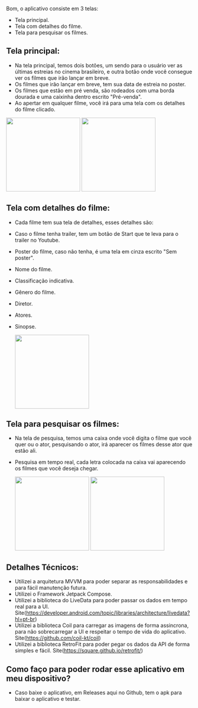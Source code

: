 Bom, o aplicativo consiste em 3 telas:
- Tela principal.
- Tela com detalhes do filme.
- Tela para pesquisar os filmes.

## Tela principal:
  - Na tela principal, temos dois botões, um sendo para o usuário ver as últimas estreias no cinema brasileiro, e outra botão onde você consegue ver os filmes que irão lançar em breve.
  - Os filmes que irão lançar em breve, tem sua data de estreia no poster.
  - Os filmes que estão em pré venda, são rodeados com uma borda dourada e uma caixinha dentro escrito "Pré-venda".
  - Ao apertar em qualquer filme, você irá para uma tela com os detalhes do filme clicado.

<img src="https://github.com/user-attachments/assets/0620d340-2820-4d3a-9033-612157be87d4" width="200"/>
<img src="https://github.com/user-attachments/assets/1c0eae8b-57a7-4bcb-9f59-e018c52e7f34" width="200"/>


## Tela com detalhes do filme:
  - Cada filme tem sua tela de detalhes, esses detalhes são:
  - Caso o filme tenha trailer, tem um botão de Start que te leva para o trailer no Youtube.
  - Poster do filme, caso não tenha, é uma tela em cinza escrito "Sem poster".
  - Nome do filme.
  - Classificação indicativa.
  - Gênero do filme.
  - Diretor.
  - Atores.
  - Sinopse.

    <img src="https://github.com/user-attachments/assets/d7faefce-b618-4055-a874-a0be9935ec13" width="200"/>

## Tela para pesquisar os filmes:
  - Na tela de pesquisa, temos uma caixa onde você digita o filme que você quer ou o ator, pesquisando o ator, irá aparecer os filmes desse ator que estão ali.
  - Pesquisa em tempo real, cada letra colocada na caixa vai aparecendo os filmes que você deseja chegar.

    <img src="https://github.com/user-attachments/assets/665ae30e-6172-4e89-a71e-4a263fd38f01" width="200"/>
    <img src="https://github.com/user-attachments/assets/f699c5ed-f18b-47c7-9026-6e8df9597a57" width="200"/>

## Detalhes Técnicos:
  - Utilizei a arquitetura MVVM para poder separar as responsabilidades e para fácil manutenção futura.
  - Utilizei o Framework Jetpack Compose.
  - Utilizei a biblioteca do LiveData para poder passar os dados em tempo real para a UI. Site(https://developer.android.com/topic/libraries/architecture/livedata?hl=pt-br)
  - Utilizei a biblioteca Coil para carregar as imagens de forma assincrona, para não sobrecarregar a UI e respeitar o tempo de vida do aplicativo. Site(https://github.com/coil-kt/coil)
  - Utilizei a biblioteca RetroFit para poder pegar os dados da API de forma simples e fácil. Site(https://square.github.io/retrofit/)
## Como faço para poder rodar esse aplicativo em meu dispositivo?
  - Caso baixe o aplicativo, em Releases aqui no Github, tem o apk para baixar o aplicativo e testar.
